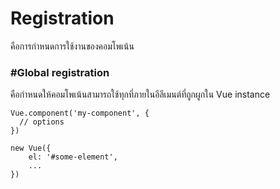 # Registration

คือการกำหนดการใช้งานของคอมโพเน้น

### \#Global registration

คือกำหนดให้คอมโพเน้นสามารถใช้ทุกที่ภายในอีลีเมนต์ที่ถูกผูกใน Vue instance

```
Vue.component('my-component', {
  // options
})
```

```
new Vue({
    el: '#some-element',
    ...
})
```



